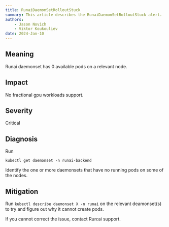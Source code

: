 ```yaml
---
title: RunaiDaemonSetRolloutStuck
summary: This article describes the RunaiDaemonSetRolloutStuck alert.
authors:
    - Jason Novich
    - Viktor Koukouliev
date: 2024-Jan-10
---
```


## Meaning

Runai daemonset has 0 available pods on a relevant node.

## Impact

No fractional gpu workloads support.

## Severity

Critical

## Diagnosis

Run

`kubectl get daemonset -n runai-backend`

Identify the one or more daemonsets that have no running pods on some of the nodes.

## Mitigation

Run `kubectl describe daemonset X -n runai` on the relevant deamonset(s) to try and figure out why it cannot create pods.

If you cannot correct the issue, contact Run:ai support.
